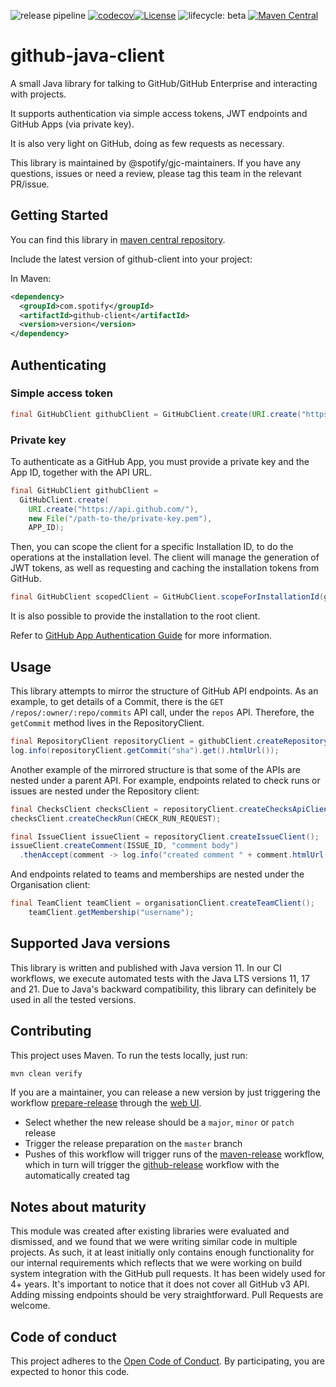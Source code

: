 ![release pipeline](https://github.com/spotify/github-java-client/actions/workflows/release.yml/badge.svg)
[![codecov](https://codecov.io/gh/spotify/github-java-client/branch/master/graph/badge.svg?token=ADHNCIESSL)](https://codecov.io/gh/spotify/github-java-client)[![License](https://img.shields.io/badge/License-Apache%202.0-blue.svg)](https://opensource.org/licenses/Apache-2.0)
![lifecycle: beta](https://img.shields.io/badge/lifecycle-beta-509bf5.svg)
[![Maven Central](https://img.shields.io/maven-central/v/com.spotify/github-client)](https://mvnrepository.com/artifact/com.spotify/github-client)


# github-java-client

A small Java library for talking to GitHub/GitHub Enterprise and interacting with projects.

It supports authentication via simple access tokens, JWT endpoints and GitHub Apps (via private key).

It is also very light on GitHub, doing as few requests as necessary.

This library is maintained by @spotify/gjc-maintainers. If you have any questions, issues or need a
review, please tag this team in the relevant PR/issue.

## Getting Started

You can find this library in [maven central repository](https://mvnrepository.com/artifact/com.spotify/github-client).

Include the latest version of github-client into your project:

In Maven:
```xml
<dependency>
  <groupId>com.spotify</groupId>
  <artifactId>github-client</artifactId>
  <version>version</version>
</dependency>
```

## Authenticating

### Simple access token

```java
final GitHubClient githubClient = GitHubClient.create(URI.create("https://api.github.com/"), "my-access-token");
```

### Private key

To authenticate as a GitHub App, you must provide a private key and the App ID, together with the API URL.

```java
final GitHubClient githubClient =
  GitHubClient.create(
    URI.create("https://api.github.com/"),
    new File("/path-to-the/private-key.pem"),
    APP_ID);
```

Then, you can scope the client for a specific Installation ID, to do the operations at the installation level.
The client will manage the generation of JWT tokens, as well as requesting and caching the installation tokens
from GitHub.

```java
final GitHubClient scopedClient = GitHubClient.scopeForInstallationId(githubClient, INSTALLATION_ID);
```

It is also possible to provide the installation to the root client.

Refer to [GitHub App Authentication Guide](https://developer.github.com/apps/building-github-apps/authenticating-with-github-apps/) for more information.

## Usage

This library attempts to mirror the structure of GitHub API endpoints. As an example, to get details of a Commit, there is 
the `GET /repos/:owner/:repo/commits` API call, under the `repos` API. Therefore, the `getCommit` method lives in the RepositoryClient.

```java
final RepositoryClient repositoryClient = githubClient.createRepositoryClient("my-org", "my-repo");
log.info(repositoryClient.getCommit("sha").get().htmlUrl());
```

Another example of the mirrored structure is that some of the APIs are nested under a parent API.
For example, endpoints related to check runs or issues are nested under the Repository client:
```java
final ChecksClient checksClient = repositoryClient.createChecksApiClient();
checksClient.createCheckRun(CHECK_RUN_REQUEST);

final IssueClient issueClient = repositoryClient.createIssueClient();
issueClient.createComment(ISSUE_ID, "comment body")
  .thenAccept(comment -> log.info("created comment " + comment.htmlUrl()));

``` 

And endpoints related to teams and memberships are nested under the Organisation client:
```java
final TeamClient teamClient = organisationClient.createTeamClient();
    teamClient.getMembership("username");
```

## Supported Java versions

This library is written and published with Java version 11. In our CI workflows, we execute
automated tests with the Java LTS versions 11, 17 and 21. Due to Java's backward compatibility,
this library can definitely be used in all the tested versions.

## Contributing

This project uses Maven. To run the tests locally, just run:

```bash
mvn clean verify
```

If you are a maintainer, you can release a new version by just triggering the workflow 
[prepare-release](./.github/workflows/prepare-release.yml) through the 
[web UI](https://github.com/spotify/github-java-client/actions/workflows/prepare-release.yml).
- Select whether the new release should be a `major`, `minor` or `patch` release
- Trigger the release preparation on the `master` branch
- Pushes of this workflow will trigger runs of the
  [maven-release](https://github.com/spotify/github-java-client/actions/workflows/release.yml)
  workflow, which in turn will trigger the
  [github-release](https://github.com/spotify/github-java-client/actions/workflows/release-on-github.yml)
  workflow with the automatically created tag

## Notes about maturity

This module was created after existing libraries were evaluated and dismissed, and we found that we were writing similar
code in multiple projects. As such, it at least initially only contains enough functionality for our internal requirements
which reflects that we were working on build system integration with the GitHub pull requests. It has been widely used for 4+ 
years. It's important to notice that it does not cover all GitHub v3 API. Adding missing endpoints should be very straightforward.
Pull Requests are welcome.

## Code of conduct
This project adheres to the [Open Code of Conduct][code-of-conduct]. By participating, you are expected to honor this code.

[code-of-conduct]: https://github.com/spotify/code-of-conduct/blob/master/code-of-conduct.md
